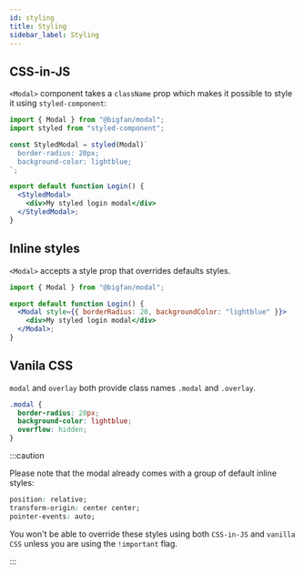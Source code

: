 ```yaml
---
id: styling
title: Styling
sidebar_label: Styling
---
```


## CSS-in-JS

`<Modal>` component takes a `className` prop which makes it possible to style it using `styled-component`:

```jsx
import { Modal } from "@bigfan/modal";
import styled from "styled-component";

const StyledModal = styled(Modal)`
  border-radius: 20px;
  background-color: lightblue;
`;

export default function Login() {
  <StyledModal>
    <div>My styled login modal</div>
  </StyledModal>;
}
```

## Inline styles

`<Modal>` accepts a style prop that overrides defaults styles.

```jsx
import { Modal } from "@bigfan/modal";

export default function Login() {
  <Modal style={{ borderRadius: 20, backgroundColor: "lightblue" }}>
    <div>My styled login modal</div>
  </Modal>;
}
```

## Vanila CSS

`modal` and `overlay` both provide class names `.modal` and `.overlay`.

```css
.modal {
  border-radius: 20px;
  background-color: lightblue;
  overflow: hidden;
}
```

:::caution

Please note that the modal already comes with a group of default inline styles:

```css
position: relative;
transform-origin: center center;
pointer-events: auto;
```

You won't be able to override these styles using both `CSS-in-JS` and `vanilla CSS` unless you are using the `!important` flag.

:::
